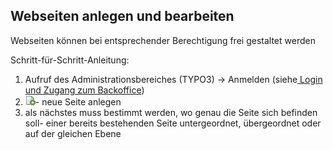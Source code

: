 ## Webseiten anlegen und bearbeiten

Webseiten können bei entsprechender Berechtigung frei gestaltet werden

Schritt-für-Schritt-Anleitung:

1. Aufruf des Administrationsbereiches \(TYPO3\) -&gt; Anmelden \(siehe[ Login und Zugang zum Backoffice](/backoffice/access.md)\)
2. ![](/assets/neueSeite.png "https://www.maixit.de/fileadmin/\_processed\_/csm\_new\_page\_f65fa30a0d.png")- neue Seite anlegen
3. als nächstes muss bestimmt werden, wo genau die Seite sich befinden soll- einer bereits bestehenden Seite untergeordnet, übergeordnet oder auf der gleichen Ebene



